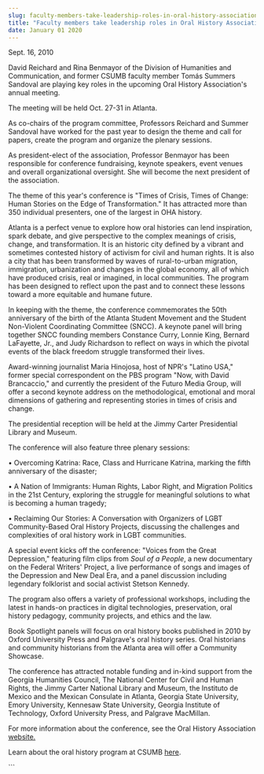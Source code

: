 ```yaml
---
slug: faculty-members-take-leadership-roles-in-oral-history-association-meeting
title: "Faculty members take leadership roles in Oral History Association meeting"
date: January 01 2020
---
```


 
<p>Sept. 16, 2010</p>
<p></p>
<p>
  David Reichard and Rina Benmayor of the Division of Humanities and
  Communication, and former CSUMB faculty member Tomás Summers Sandoval are
  playing key roles in the upcoming Oral History Association's annual meeting.
</p>
<p>The meeting will be held Oct. 27-31 in Atlanta.</p>
<p>
  As co-chairs of the program committee, Professors Reichard and Summer Sandoval
  have worked for the past year to design the theme and call for papers, create
  the program and organize the plenary sessions.
</p>
<p>
  As president-elect of the association, Professor Benmayor has been responsible
  for conference fundraising, keynote speakers, event venues and overall
  organizational oversight. She will become the next president of the
  association.
</p>
<p>
  The theme of this year's conference is "Times of Crisis, Times of Change:
  Human Stories on the Edge of Transformation." It has attracted more than 350
  individual presenters, one of the largest in OHA history.
</p>
<p>
  Atlanta is a perfect venue to explore how oral histories can lend inspiration,
  spark debate, and give perspective to the complex meanings of crisis, change,
  and transformation. It is an historic city defined by a vibrant and sometimes
  contested history of activism for civil and human rights. It is also a city
  that has been transformed by waves of rural-to-urban migration, immigration,
  urbanization and changes in the global economy, all of which have produced
  crisis, real or imagined, in local communities. The program has been designed
  to reflect upon the past and to connect these lessons toward a more equitable
  and humane future.
</p>
<p>
  In keeping with the theme, the conference commemorates the 50th anniversary of
  the birth of the Atlanta Student Movement and the Student Non-Violent
  Coordinating Committee (SNCC). A keynote panel will bring together SNCC
  founding members Constance Curry, Lonnie King, Bernard LaFayette, Jr., and
  Judy Richardson to reflect on ways in which the pivotal events of the black
  freedom struggle transformed their lives.
</p>
<p>
  Award-winning journalist Maria Hinojosa, host of NPR's "Latino USA," former
  special correspondent on the PBS program "Now, with David Brancaccio," and
  currently the president of the Futuro Media Group, will offer a second keynote
  address on the methodological, emotional and moral dimensions of gathering and
  representing stories in times of crisis and change.
</p>
<p>
  The presidential reception will be held at the Jimmy Carter Presidential
  Library and Museum.
</p>
<p>The conference will also feature three plenary sessions:</p>
<p>
  • Overcoming Katrina: Race, Class and Hurricane Katrina, marking the fifth
  anniversary of the disaster;
</p>
<p>
  • A Nation of Immigrants: Human Rights, Labor Right, and Migration Politics in
  the 21st Century, exploring the struggle for meaningful solutions to what is
  becoming a human tragedy;
</p>
<p>
  • Reclaiming Our Stories: A Conversation with Organizers of LGBT
  Community-Based Oral History Projects, discussing the challenges and
  complexities of oral history work in LGBT communities.
</p>
<p>
  A special event kicks off the conference: "Voices from the Great Depression,"
  featuring film clips from <em>Soul of a People</em>, a new documentary on the
  Federal Writers' Project, a live performance of songs and images of the
  Depression and New Deal Era, and a panel discussion including legendary
  folklorist and social activist Stetson Kennedy.
</p>
<p>
  The program also offers a variety of professional workshops, including the
  latest in hands-on practices in digital technologies, preservation, oral
  history pedagogy, community projects, and ethics and the law.
</p>
<p>
  Book Spotlight panels will focus on oral history books published in 2010 by
  Oxford University Press and Palgrave's oral history series. Oral historians
  and community historians from the Atlanta area will offer a Community
  Showcase.
</p>
<p>
  The conference has attracted notable funding and in-kind support from the
  Georgia Humanities Council, The National Center for Civil and Human Rights,
  the Jimmy Carter National Library and Museum, the Instituto de Mexico and the
  Mexican Consulate in Atlanta, Georgia State University, Emory University,
  Kennesaw State University, Georgia Institute of Technology, Oxford University
  Press, and Palgrave MacMillan.
</p>
<p>
  For more information about the conference, see the Oral History Association
  <a href="https://www.oralhistory.org">website.</a>
</p>
<p>
  Learn about the oral history program at CSUMB
  <a href="https://hcom.csumb.edu/site/x4040.xml">here</a>.
</p>
<p></p>
<p></p>
<p></p>
<p></p>
```
